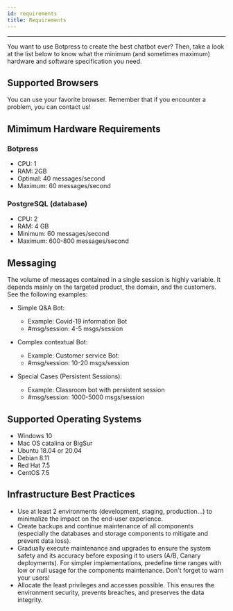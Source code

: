 ```yaml
---
id: requirements
title: Requirements
---
```


--------------------

You want to use Botpress to create the best chatbot ever? Then, take a look at the list below to know what the minimum (and sometimes maximum) hardware and software specification you need.

## Supported Browsers

You can use your favorite browser. Remember that if you encounter a problem, you can contact us!

## Mimimum Hardware Requirements

### Botpress
- CPU: 1
- RAM: 2GB
- Optimal: 40 messages/second
- Maximum: 60 messages/second

### PostgreSQL (database)
- CPU: 2 
- RAM: 4 GB
- Minimum: 60 messages/second 
- Maximum: 600-800 messages/second

## Messaging

The volume of messages contained in a single session is highly variable. It depends mainly on the targeted product, the domain, and the customers. See the following examples:

- Simple Q&A Bot:
    - Example: Covid-19 information Bot
    - #msg/session: 4-5 msgs/session

- Complex contextual Bot:
    - Example: Customer service Bot:
    - #msg/session: 10-20 msgs/session

- Special Cases (Persistent Sessions):
    - Example: Classroom bot with persistent session
    - #msg/session: 1000-5000 msgs/session

## Supported Operating Systems

- Windows 10
- Mac OS catalina or BigSur
- Ubuntu 18.04 or 20.04
- Debian 8.11
- Red Hat 7.5
- CentOS 7.5

## Infrastructure Best Practices

- Use at least 2 environments (development, staging, production…) to minimalize the impact on the end-user experience.
- Create backups and continue maintenance of all components (especially the databases and storage components to mitigate and prevent data loss). 
- Gradually execute maintenance and upgrades to ensure the system safety and its accuracy before exposing it to users (A/B, Canary deployments). For simpler implementations, predefine time ranges with low or null usage for the components maintenance. Don't forget to warn your users!
- Allocate the least privileges and accesses possible. This ensures the environment security, prevents breaches, and preserves the data integrity.